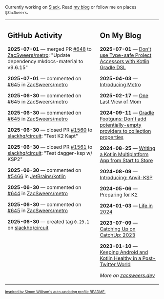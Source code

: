 Currently working on [Slack](https://slack.com/). Read [my blog](https://zacsweers.dev/) or follow me on places `@ZacSweers`.

<table><tr><td valign="top" width="60%">

## GitHub Activity
<!-- githubActivity starts -->
**2025-07-01** — merged PR [#648](https://github.com/ZacSweers/metro/pull/648) to [ZacSweers/metro](https://github.com/ZacSweers/metro): "Update dependency mkdocs-material to v9.6.15"

**2025-07-01** — commented on [#645](https://github.com/ZacSweers/metro/issues/645#issuecomment-3024956896) in [ZacSweers/metro](https://github.com/ZacSweers/metro)

**2025-06-30** — commented on [#645](https://github.com/ZacSweers/metro/issues/645#issuecomment-3020723803) in [ZacSweers/metro](https://github.com/ZacSweers/metro)

**2025-06-30** — commented on [#645](https://github.com/ZacSweers/metro/issues/645#issuecomment-3020437029) in [ZacSweers/metro](https://github.com/ZacSweers/metro)

**2025-06-30** — closed PR [#1560](https://github.com/slackhq/circuit/pull/1560) to [slackhq/circuit](https://github.com/slackhq/circuit): "Test K2 Kapt"

**2025-06-30** — closed PR [#1561](https://github.com/slackhq/circuit/pull/1561) to [slackhq/circuit](https://github.com/slackhq/circuit): "Test dagger-ksp w/ KSP2"

**2025-06-30** — commented on [#5466](https://github.com/JetBrains/kotlin/pull/5466#issuecomment-3020321885) in [JetBrains/kotlin](https://github.com/JetBrains/kotlin)

**2025-06-30** — commented on [#644](https://github.com/ZacSweers/metro/issues/644#issuecomment-3020312788) in [ZacSweers/metro](https://github.com/ZacSweers/metro)

**2025-06-30** — commented on [#645](https://github.com/ZacSweers/metro/issues/645#issuecomment-3020303037) in [ZacSweers/metro](https://github.com/ZacSweers/metro)

**2025-06-30** — created tag `0.29.1` on [slackhq/circuit](https://github.com/slackhq/circuit)
<!-- githubActivity ends -->
</td><td valign="top" width="40%">

## On My Blog
<!-- blog starts -->
**2025-07-01** — [Don't use Type-safe Project Accessors with Kotlin Gradle DSL](https://www.zacsweers.dev/dont-use-type-safe-project-accessors-with-kotlin-gradle-dsl/)

**2025-04-03** — [Introducing Metro](https://www.zacsweers.dev/introducing-metro/)

**2025-02-17** — [One Last View of Mom](https://www.zacsweers.dev/one-last-view-of-mom/)

**2024-09-11** — [Gradle Footguns: Don't add potentially-empty providers to collection properties](https://www.zacsweers.dev/gradle-footgun-adding-empty-providers-to-collection-properties/)

**2024-08-25** — [Writing a Kotlin Multiplatform App from Start to Store](https://www.zacsweers.dev/writing-a-kotlin-multiplatform-app-from-start-to-store/)

**2024-08-09** — [Introducing: Anvil-KSP](https://www.zacsweers.dev/introducing-anvil-ksp/)

**2024-05-06** — [Preparing for K2](https://www.zacsweers.dev/preparing-for-k2/)

**2024-01-03** — [Life in 2024](https://www.zacsweers.dev/life-in-2024/)

**2023-07-09** — [Catching Up on CatchUp: 2023](https://www.zacsweers.dev/catching-up-on-catchup-2023/)

**2023-01-10** — [Keeping Android and Kotlin Healthy in a Post-Twitter World](https://www.zacsweers.dev/keeping-android-healthy/)
<!-- blog ends -->
_More on [zacsweers.dev](https://zacsweers.dev/)_
</td></tr></table>

<sub><a href="https://simonwillison.net/2020/Jul/10/self-updating-profile-readme/">Inspired by Simon Willison's auto-updating profile README.</a></sub>